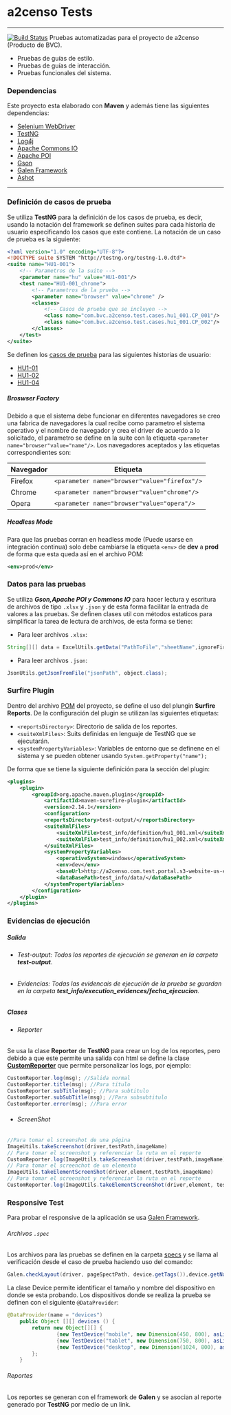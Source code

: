 # a2censo Tests
---
[![Build Status](https://travis-ci.org/joemccann/dillinger.svg?branch=master)](http://a2censo.com/)
Pruebas automatizadas para el proyecto de a2censo (Producto de BVC).
* Pruebas de guías de estilo.
* Pruebas de guías de interacción.
* Pruebas funcionales del sistema.

### Dependencias
Este proyecto esta elaborado con **Maven** y además tiene las siguientes dependencias:
- [Selenium WebDriver](https://www.seleniumhq.org/projects/webdriver/ "Selenium WebDriver")
- [TestNG](https://testng.org/ "TestNG")
- [Log4j](https://logging.apache.org/log4j/2.x/ "Log4j")
- [Apache Commons IO](https://commons.apache.org/proper/commons-io/ "Apache Commons IO")
- [Apache POI](https://poi.apache.org/ "Apache POI")
- [Gson](https://github.com/google/gson "Gson")
- [Galen Framework](http://galenframework.com/ "Galen Framework")
- [Ashot](https://github.com/pazone/ashot "Ashot")
---
### Definición de casos de prueba
Se utiliza **TestNG** para la definición de los casos de prueba, es decir, usando la notación del framework se definen suites para cada historia de usuario especificando los casos que este contiene. La notación de un caso de prueba es la siguiente:
```xml
<?xml version="1.0" encoding="UTF-8"?>
<!DOCTYPE suite SYSTEM "http://testng.org/testng-1.0.dtd">
<suite name="HU1-001">
    <!-- Parametros de la suite -->
    <parameter name="hu" value="HU1-001"/>
    <test name="HU1-001_chrome">
        <!-- Parametros de la prueba -->
        <parameter name="browser" value="chrome" />
        <classes>
            <!-- Casos de prueba que se incluyen -->
            <class name="com.bvc.a2censo.test.cases.hu1_001.CP_001"/>
            <class name="com.bvc.a2censo.test.cases.hu1_001.CP_002"/>
        </classes>
    </test>
</suite>
```
Se definen los [casos de prueba](test_info/definition "Definición de los casos de prueba") para las siguientes historias de usuario:
- [HU1-01](test_info/definition/hu1_001.xml "Casos de prueba para HU1-01")
- [HU1-02](test_info/definition/hu1_002.xml "Casos de prueba para HU1-02")
- [HU1-04](test_info/definition/hu1_004.xml "Casos de prueba para HU1-04")

##### Broswser Factory
Debido a que el sistema debe funcionar en diferentes navegadores se creo una fabrica de navegadores la cual recibe como parametro el sistema operativo y el nombre de navegador y crea el driver de acuerdo a lo solicitado, el parametro se define en la suite con la etiqueta `<parameter name="browser"value="name"/>`. Los navegadores aceptados y las etiquetas correspondientes son:

| Navegador | Etiqueta |
| --- | --- |
| Firefox | `<parameter name="browser"value="firefox"/>` |
| Chrome | `<parameter name="browser"value="chrome"/>` |
| Opera | `<parameter name="browser"value="opera"/>` |

##### Headless Mode
Para que las pruebas corran en headless mode (Puede usarse en integración continua) solo debe cambiarse la etiqueta `<env>` de **dev** a **prod** de forma que esta queda así en el archivo POM:
```xml
<env>prod</env>
```

### Datos para las pruebas
Se utiliza ***Gson,Apache POI y Commons IO*** para hacer lectura y escritura de archivos de tipo `.xlsx` y `.json` y de esta forma facilitar la entrada de valores a las pruebas.
Se definen clases util con métodos estaticos para simplificar la tarea de lectura de archivos, de esta forma se tiene:
- Para leer archivos `.xlsx`:
```java
String[][] data = ExcelUtils.getData("PathToFile","sheetName",ignoreFirstRow?true:false);
```
- Para leer archivos `.json`:
```java
JsonUtils.getJsonFromFile("jsonPath", object.class);
```

### Surfire Plugin
Dentro del archivo [POM](pom.xml "Archivo POM") del proyecto, se define el uso del plungin **Surfire Reports**. De la configuración del plugin se utilizan las siguientes etiquetas:
- `<reportsDirectory>`: Directorio de salida de los reportes.
- `<suiteXmlFiles>`: Suits definidas en lenguaje de TestNG que se ejecutarán.
- `<systemPropertyVariables>`: Variables de entorno que se definene en el sistema y se pueden obtener usando `System.getProperty("name");`

De forma que se tiene la siguiente definición para la sección del plugin:
```xml
<plugins>
    <plugin>
        <groupId>org.apache.maven.plugins</groupId>
            <artifactId>maven-surefire-plugin</artifactId>
            <version>2.14.1</version>
            <configuration>
            <reportsDirectory>test-output/</reportsDirectory>
            <suiteXmlFiles>
                <suiteXmlFile>test_info/definition/hu1_001.xml</suiteXmlFile>
                <suiteXmlFile>test_info/definition/hu1_002.xml</suiteXmlFile>
            </suiteXmlFiles>
            <systemPropertyVariables>
                <operativeSystem>windows</operativeSystem>
                <env>dev</env>
                <baseUrl>http://a2censo.com.test.portal.s3-website-us-east-1.amazonaws.com/</baseUrl>
                <dataBasePath>test_info/data/</dataBasePath>
            </systemPropertyVariables>
        </configuration>
    </plugin>
</plugins>
```
### Evidencias de ejecución
##### Salida
   - ###### Test-output: Todos los reportes de ejecución se generan en la carpeta **test-output**.
   - ###### Evidencias: Todas las evidencais de ejecución de la prueba se guardan en la carpeta **test_info/execution_evidences/fecha_ejecucion**.
##### Clases
   - ###### Reporter
Se usa la clase **Reporter** de **TestNG** para crear un log de los reportes, pero debido a que este permite una salida con html se define la clase [**CustomReporter**](src/test/java/com/bvc/a2censo/test/util/CustomReporter.java "Clase Util Custom Reporter") que permite personalizar los logs, por ejemplo:
```java
CustomReporter.log(msg); //Salida normal
CustomReporter.title(msg); //Para titulo
CustomReporter.subTitle(msg); //Para subtitulo
CustomReporter.subSubTitle(msg); //Para subsubtitulo
CustomReporter.error(msg); //Para error
```
- ###### ScreenShot
```java
//Para tomar el screenshot de una página
ImageUtils.takeScreenshot(driver,testPath,imageName)
// Para tomar el screenshot y referenciar la ruta en el reporte
CustomReporter.log(ImageUtils.takeScreenshot(driver,testPath,imageName));
// Para tomar el screenchot de un elemento
ImageUtils.takeElementScreenShot(driver,element,testPath,imageName)
// Para tomar el screenshot y referenciar la ruta en el reporte
CustomReporter.log(ImageUtils.takeElementScreenShot(driver,element, testPath,imageName));
```
### Responsive Test
Para probar el responsive de la aplicación se usa [Galen Framework](http://galenframework.com/ "Galen Framework").
###### Archivos `.spec`
Los archivos para las pruebas se definen en la carpeta [specs](test_info/data/specs/ "Spec files") y se llama al verificación desde el caso de prueba haciendo uso del comando:
```java
Galen.checkLayout(driver, pageSpectPath, device.getTags()),device.getName(),page
```
La clase Device permite identificar el tamaño y nombre del dispositivo en donde se esta probando. Los dispositivos donde se realiza la prueba se definen con el siguiente `@DataProvider`:
```java
@DataProvider(name = "devices")
    public Object [][] devices () {
        return new Object[][] {
                {new TestDevice("mobile", new Dimension(450, 800), asList("mobile"))},
                {new TestDevice("tablet", new Dimension(750, 800), asList("tablet"))},
                {new TestDevice("desktop", new Dimension(1024, 800), asList("desktop"))}
        };
    }
```

###### Reportes
Los reportes se generan con el framework de **Galen** y se asocian al reporte generado por **TestNG** por medio de un link.


